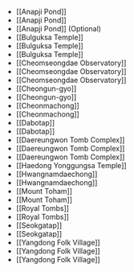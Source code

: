- [[Anapji Pond]]
- [[Anapji Pond]]
- [[Anapji Pond]] (Optional)
- [[Bulguksa Temple]]
- [[Bulguksa Temple]]
- [[Bulguksa Temple]]
- [[Cheomseongdae Observatory]]
- [[Cheomseongdae Observatory]]
- [[Cheomseongdae Observatory]]
- [[Cheongun-gyo]]
- [[Cheongun-gyo]]
- [[Cheonmachong]]
- [[Cheonmachong]]
- [[Dabotap]]
- [[Dabotap]]
- [[Daereungwon Tomb Complex]]
- [[Daereungwon Tomb Complex]]
- [[Daereungwon Tomb Complex]]
- [[Haedong Yonggungsa Temple]]
- [[Hwangnamdaechong]]
- [[Hwangnamdaechong]]
- [[Mount Toham]]
- [[Mount Toham]]
- [[Royal Tombs]]
- [[Royal Tombs]]
- [[Seokgatap]]
- [[Seokgatap]]
- [[Yangdong Folk Village]]
- [[Yangdong Folk Village]]
- [[Yangdong Folk Village]]
